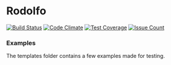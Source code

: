 # Rodolfo

[![Build Status](https://travis-ci.org/initios/rodolfo.svg?branch=master)](https://travis-ci.org/initios/rodolfo)
[![Code Climate](https://codeclimate.com/github/initios/rodolfo/badges/gpa.svg)](https://codeclimate.com/github/initios/rodolfo)
[![Test Coverage](https://codeclimate.com/github/initios/rodolfo/badges/coverage.svg)](https://codeclimate.com/github/initios/rodolfo/coverage)
[![Issue Count](https://codeclimate.com/github/initios/rodolfo/badges/issue_count.svg)](https://codeclimate.com/github/initios/rodolfo)

### Examples

The templates folder contains a few examples made for testing.
